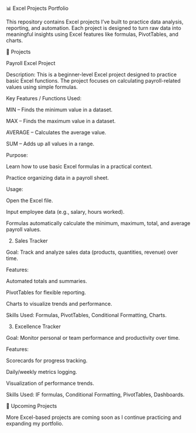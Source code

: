 📊 Excel Projects Portfolio

This repository contains Excel projects I’ve built to practice data analysis, reporting, and automation. Each project is designed to turn raw data into meaningful insights using Excel features like formulas, PivotTables, and charts.

🔹 Projects

Payroll Excel Project

Description:
This is a beginner-level Excel project designed to practice basic Excel functions. The project focuses on calculating payroll-related values using simple formulas.

Key Features / Functions Used:

MIN – Finds the minimum value in a dataset.

MAX – Finds the maximum value in a dataset.

AVERAGE – Calculates the average value.

SUM – Adds up all values in a range.

Purpose:

Learn how to use basic Excel formulas in a practical context.

Practice organizing data in a payroll sheet.

Usage:

Open the Excel file.

Input employee data (e.g., salary, hours worked).

Formulas automatically calculate the minimum, maximum, total, and average payroll values.

2. Sales Tracker

Goal: Track and analyze sales data (products, quantities, revenue) over time.

Features:

Automated totals and summaries.

PivotTables for flexible reporting.

Charts to visualize trends and performance.

Skills Used: Formulas, PivotTables, Conditional Formatting, Charts.

3. Excellence Tracker

Goal: Monitor personal or team performance and productivity over time.

Features:

Scorecards for progress tracking.

Daily/weekly metrics logging.

Visualization of performance trends.

Skills Used: IF formulas, Conditional Formatting, PivotTables, Dashboards.

🚀 Upcoming Projects

More Excel-based projects are coming soon as I continue practicing and expanding my portfolio.
